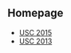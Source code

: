 ## Homepage

* [USC 2015](https://htmlpreview.github.io/?https://github.com/ghozlan/homepage/blob/master/html_public/index-v40-phd-latest.html)
* [USC 2013](https://github.com/ghozlan/homepage/blob/master/html_public/index-v10.html)
